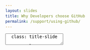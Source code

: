 ```yaml
---
layout: slides
title: Why Developers choose GitHub
permalink: /support/using-github/
---
```


<textarea id="source">
  class: title-slide

  <span class="mega-octicon octicon-mark-github"></span>
  <h1>Why Developers choose GitHub</h1>

  <footer>
    <div class="octicon-spacer"><span class="octicon octicon-logo-github"></span><span class="tagline">how people build software</span></div>
  </footer>
  ---
  class: title-top

  #Developers Using GitHub

  <div class="container">
    <div class="row">
      <div class="col-md-12">
        <div class="card">
          <div class="card-block">
            <div class="card-text"><strong>Section Goal:</strong></div>
            <div class="card-text">Understand GitHub, key product features, and how developers work together.</div>
          </div>
        </div>
      </div>
    </div>
    <div class="row">
      <div class="col-md-12">
        <div class="card">
          <div class="card-block">
            <div class="card-img-top text-left"><span class="mega-octicon octicon-checklist"></span><strong>&nbsp;Topics and Agenda:</strong></div>
            <ul class="card-text">
              <li>GitHub Overview</li>
              <li>Key Product Features</li>
              <li>Platform - Capability Matrix</li>
              <li>Exploring the platform  (Demonstration)</li>
              <li>Integrations</li>
            </ul>
          </div>
        </div>
      </div>
    </div>
  </div>

  <footer>
    <div class="octicon-spacer"><span class="octicon octicon-logo-github"></span><span class="tagline">how people build software</span></div>
  </footer>
  ---
  class: title-top

  #GitHub Overview

  <div class="container">
    <div class="row">
      <div class="col-md-12">
        <div class="card">
          <div class="card-block">
            <div class="card-text"><strong>GitHub Key Facts </strong> </div>
          </div>
        </div>
      </div>
    </div>
    <div class="row">
      <div class="col-md-4">
        <div class="card">
          <div class="card-block">
            <div class="card-text">Founded </div>
            <ul class="card-text">
              <li>2008</li>
            </ul>
          </div>
        </div>
      </div>
      <div class="col-md-4">
        <div class="card">
          <div class="card-block">
            <div class="card-text">Total Registered Users </div>
            <ul class="card-text">
              <li>14M</li>
            </ul>
          </div>
        </div>
      </div>
      <div class="col-md-4">
        <div class="card">
          <div class="card-block">
            <div class="card-text">Total Repositories </div>
            <ul class="card-text">
              <li>35M</li>
            </ul>
          </div>
        </div>
      </div>
    </div>
    <div class="row">
      <div class="col-md-4">
        <div class="card">
          <div class="card-block">
            <div class="card-text">Employees </div>
            <ul class="card-text">
              <li>550+</li>
            </ul>
          </div>
        </div>
      </div>
      <div class="col-md-4">
        <div class="card">
          <div class="card-block">
            <div class="card-text">Paying Organizations </div>
            <ul class="card-text">
              <li>>60,000+</li>
            </ul>
          </div>
        </div>
      </div>
      <div class="col-md-4">
        <div class="card">
          <div class="card-block">
            <div class="card-text">Universities Using GitHub </div>
            <ul class="card-text">
              <li>1000+</li>
            </ul>
          </div>
        </div>
      </div>
    </div>
    <div class="row">
      <div class="col-md-12">
        <div class="card">
          <div class="card-block">
            <div class="card-text">The World's Largest Developer Community: </div>
            <ul class="card-text">
              <li>Repositories growing much faster than users</li>
              <li>Adding 10k-15k new users everyday to GitHub community</li>
            </ul>
          </div>
        </div>
      </div>
    </div>
  </div>


  <footer>
    <div class="octicon-spacer"><span class="octicon octicon-logo-github"></span><span class="tagline">how people build software</span></div>
  </footer>  
  ---
  class: title-top

  # GitHub Overview - A Brief History
  <div class="container">
      <div class="row">
      <div class="col-md-12">
        <div class="card">
          <div class="card-block">
            <div class="card-text"><strong>A Brief History of GitHub</strong></div>
          </div>
        </div>
      </div>
    </div>
    <div class="col-md-12">
    <div class="card-group">
      <div class="card">
        <div class="card-block">
          <h5 class="card-title">2008. Social Coding</h5>
          <section>
          <ul class="card-text">
          <li>GitHub launches a social software platform that makes it easy for anyone to share code </li>
          </ul>
          </section>
        </div>
       </div>
        <div class="card">
        <div class="card-block">
          <h5 class="card-title">2010. Corp Teams</h5>
          <section>
          <ul class="card-text">
          <li>Usage expands to include working groups and project teams within corporations </li>
          </ul>
          </section>
        </div>
      </div>
      <div class="card">
        <div class="card-block">
          <h5 class="card-title">2010. Enterprise</h5>
          <section>
          <ul class="card-text">
          <li>Major enterprises begin to leverage the GitHub approach to software development </li>
          </ul>
          </section>
        </div>
      </div>
      <div class="card">
        <div class="card-block">
          <h5 class="card-title">2016. Bluemix</h5>
          <section>
          <ul class="card-text">
          <li>IBM Partners with GitHub to offer GitHub Enterprise as part of its Bluemix platform </li>
          </ul>
          </section>
        </div>
      </div>
    </div>
  </div>
  </div>
  <footer>
    <div class="octicon-spacer"><span class="octicon octicon-logo-github"></span><span class="tagline">how people build software</span></div>
  </footer>
  ---
  class: title-top

  # Product Offering Overview
  <div class="container">
    <div class="col-md-12">
    <div class="card-group">
      <div class="card">
        <div class="card-block">
        <div class="card-img-top text-center"><span class="mega-octicon octicon-logo-github"></span></div>
        <div class="card-title"><a href="https://github.com" target="_blank"><h3>GitHub.com</h3></a></div>
        <p class="card-text"><strong>GitHub.com</strong> is the <i>hosted</i> version of GitHub, which is fully managed for you in our datacenter.  We currently host over 20m repositories and 10m users in our infrastructure. <a href="https://enterprise.github.com/downloads/en/comvsenterprise-082415.pdf">Learn more ...</a></p>
        </div>
       </div>
        <div class="card">
        <div class="card-block">
          <div class="card-img-top text-center"><span class="mega-octicon octicon-mark-github"></span> <span class="mega-octicon octicon-server"></span> <span class="mega-octicon octicon-database"></span></div>
          <div class="card-title"><a href="https://enterprise.github.com" target="_blank"><h3>IBM Bluemix</h3></a></div>
          <p class="card-text"><strong>GitHub Enterprise on Bluemix</strong> is IBM's managed version of GitHub Enterprise, which you can deploy in IBM's Bluemix environment. <a href="https://developer.ibm.com/bluemix/2016/02/22/github-enterprise-service/">Learn more ...</a></p>
        </div>
      </div>
      <div class="card">
        <div class="card-block">
        <div class="card-img-top text-center"><span class="mega-octicon octicon-mark-github"></span> <span class="mega-octicon octicon-server"></span> <span class="mega-octicon octicon-database"></span></div>
        <div class="card-title"><a href="https://enterprise.github.com" target="_blank"><h3>GitHub Enterprise</h3></a></div>
        <p class="card-text"><strong>GitHub Enterprise</strong> is the <i>on-premises</i> version of GitHub, which you can deploy and manage in your own, secure environment. <a href="https://enterprise.github.com/downloads/en/comvsenterprise-082415.pdf">Learn more ...</a></p>
        </div>
      </div>
    </div>
  </div>
  </div>
  <footer>
    <div class="octicon-spacer"><span class="octicon octicon-logo-github"></span><span class="tagline">how people build software</span></div>
  </footer>
  ---
  class: title-top

  # Features Developers Can't Live Without
  <div class="container">
    <div class="col-md-12">
    <div class="card-group">
      <div class="card">
        <div class="card-block">
        <div class="card-img-top text-center"><span class="mega-octicon octicon-comment-discussion"></span></div>
            <div class="card-title">Boost Team Productivity</div>
            <ul class="card-text">
              <li>@ mentions</li>
              <li>issues</li>
              <li>file editor</li>
              <li>fuzzy file search</li>
              <li>pulse &amp; graphs</li>
            </ul>
        </div>
       </div>
        <div class="card">
        <div class="card-block">
        <div class="card-img-top text-center"><span class="mega-octicon octicon-git-pull-request"></span></div>
            <div class="card-title">Improve Code Quality</div>
            <ul class="card-text">
              <li>pull requests</li>
              <li>protected branches</li>
              <li>line comments</li>
              <li>split differences</li>
              <li>integrations</li>
            </ul>
        </div>
      </div>
      <div class="card">
        <div class="card-block">
        <div class="card-img-top text-center"><span class="mega-octicon octicon-checklist"></span></div>
            <div class="card-title">Increase Efficiency</div>
            <ul class="card-text">
              <li>pull requests</li>
              <li>search</li>
              <li>continuous integration</li>
              <li>releases</li>
              <li>integrations</li>
            </ul>
        </div>
      </div>
    </div>
  </div>
  </div>
  <footer>
    <div class="octicon-spacer"><span class="octicon octicon-logo-github"></span><span class="tagline">how people build software</span></div>
  </footer>
  ---
  class: title-top

  # @mentions 

  <div class="container">
    <div class="row">
      <div class="col-md-12">
        <div class="card-block">
          <div class="card-text">You can choose to receive <a href="https://github.com/blog/821-mention-somebody-they-re-notified" target="_blank">@mentions</a>, which notifies you via email, or through the Notifications section on GitHub.com. Support for personal and team mentions. Note: Cross-organizational @mentions are not supported</div>
        </div>
      </div>
    </div>
    <div class="row">
      <div class="col-md-12">
        <img src="/images/ghe-mentions.png">
      </div>
    </div>
  </div>

  <footer>
    <div class="octicon-spacer"><span class="octicon octicon-logo-github"></span><span class="tagline">how people build software</span></div>
  </footer>
  ---
  class: title-top

  #Platform - Capability Matrix

  <div class="container">
    <div class="row">
      <div class="col-md-4">
        <div class="card">
          <div class="card-block">
            <div class="card-img-top text-center"><span class="mega-octicon octicon-comment-discussion"></span></div>
            <div class="card-title">Boost Team Productivity</div>
          </div>
        </div>
      </div>
      <div class="col-md-4">
        <div class="card">
          <div class="card-block">
            <div class="card-img-top text-center"><span class="mega-octicon octicon-git-pull-request"></span></div>
            <div class="card-title">Improve Code Quality</div>
          </div>
        </div>
      </div>
      <div class="col-md-4">
        <div class="card">
          <div class="card-block">
            <div class="card-img-top text-center"><span class="mega-octicon octicon-checklist"></span></div>
            <div class="card-title">Increase Efficiency</div>
          </div>
        </div>
      </div>
    </div>
    <div class="row">
      <div class="col-md-12">
        <div class="card">
          <div class="card-block">
            <div class="card-title">Development - Engineering Department Programs</div>
            <h4 class="card-text">
              <span class="label label-primary">ALM - Application Lifecycle Management</span>
              <span class="label label-primary">Agile Transformation</span>
              <span class="label label-primary">DevOps - CI/CD</span>
              <span class="label label-primary">VCS Migration</span>
              <span class="label label-primary">Microservices Architecture</span>
              <span class="label label-primary">Big Data Analytics</span>
            </h4>
          </div>
        </div>
      </div>
    </div>
    <div class="row">
      <div class="col-md-12">
        <div class="card">
          <div class="card-block">
            <div class="card-title">Infrastructure - Operations Department Programs</div>
            <h4 class="card-text">
              <span class="label label-success">DevOps - Configuration Management</span>
              <span class="label label-success">IaaS - Infrastructure as a Service</span>
              <span class="label label-success">PaaS - Platform as a Service</span>
              <span class="label label-success">Infrastructure as Code</span>
              <span class="label label-success">Hybrid Cloud</span>
              <span class="label label-success">Infrastructure Automation</span>
              <span class="label label-success">Containers</span>
            </h4>
          </div>
        </div>
      </div>
    </div>
  </div>

  <footer>
    <div class="octicon-spacer"><span class="octicon octicon-logo-github"></span><span class="tagline">how people build software</span></div>
  </footer>
  ---
  class: title-slide

  <span class="mega-octicon octicon-mark-github"></span>
  <h1>Exploring the Platform</h1>

  <footer>
    <div class="octicon-spacer"><span class="octicon octicon-logo-github"></span><span class="tagline">how people build software</span></div>
  </footer>
  ---
  class: title-top

  # Exploring the Platform

  <div class="container">
    <div class="row">
      <div class="col-md-12">
        <div class="card">
          <div class="card-block">
            <div class="card-img-top text-left"><span class="mega-octicon acticon-checklist"></span><strong>&nbsp;Live Demonstration</strong></div>
            <ul class="card-text">
            </ul>
          </div>
        </div>
      </div>
    </div>
    <div class="row">
      <div class="col-md-6">
        <div class="card">
          <div class="card-block">
            <div class="card-img-top text-left"><span class="mega-octicon octicon-checklist"></span><strong>&nbsp;Well-Thought Out</strong></div>
            <ul class="card-text">
            <li>Designed around developer-love</li>
            <li>Carefully considered UX</li>
            <li>The sum is greater than the parts</li>
            <li>Collaboration breeds creativity</li>
            <li>Developers don't have to work in a vacuum</li>
            </ul>
          </div>
        </div>
      </div>
      <div class="col-md-6">
        <div class="card">
          <div class="card-block">
            <div class="card-img-top text-left"><span class="mega-octicon octicon-checklist"></span><strong>&nbsp;InnerSourcing</strong></div>
            <ul class="card-text">
            <li>These tools enable Inner Source</li>
            <li>Developers share and reuse</li>
            <li>We encourage open-communication</li>
            <li>Pull Request as a key concepts</li>
            <li>Code Review and Continuous Integration</li>
            </ul>
          </div>
        </div>
      </div>
    </div>
  </div>
  <footer>
    <div class="octicon-spacer"><span class="octicon octicon-logo-github"></span><span class="tagline">how people build software</span></div>
   </footer>
  ---
  class: title-top
  #GitHub Flow

  <div class="container">
    <div class="row">
      <div class="col-md-12">
        <div class="card">
          <div class="card-block">
            <div class="card-title">The GitHub Flow</div>
            <div class="card-text">
            <center><img src="/images/gflow.png"></center> 
            </div>
          </div>
        </div>
      </div>     
     </div>
    <div class="row">
      <div class="col-md-6">
        <div class="card">
          <div class="card-block">
            <div class="card-title">Why Developers Love GitHub Flow</div>
            <div class="card-text">
            <ul>
            <small>
            <li>A streamlined way to Work</li>
            <li>Breeds collaboration</li>
            <li>Bugs are found at time of Pull Request</li>
            <li>Decrease number of meetings</li>
            </small>
            </ul> 
            </div>
          </div>
        </div>
      </div>
      <div class="col-md-6">
        <div class="card">
          <div class="card-block">
            <div class="card-title">Why Leadership Loves GitHub Flow</div>
            <div class="card-text">
            <ul>
            <small>
            <li>Accelerate release cycles</li>
            <li>Decrease the value/cost of bugs</li>
            <li>Build community your teams</li>
            <li>Visbility breeds code-reuse</li>
            </small>
            </ul> 
            </div>
          </div>
        </div>
      </div>     
     </div>
  </div>
  <footer>
    <div class="octicon-spacer"><span class="octicon octicon-logo-github"></span><span class="tagline">how people build software</span></div>
  </footer>
  ---
  class: title-top
  #Integrations

  <div class="container">
    <div class="row">
      <div class="col-md-12">
        <div class="card">
          <div class="card-block">
            <div class="card-title">Integrations to Boost Developer Productivity</div>
            <div class="card-text">
            <center><img src="/images/integrations-directory-graphic.svg" height='60%' width='60%'></center> 
            </div>
          </div>
        </div>
      </div>     
     </div>
    <div class="row">
      <div class="col-md-12">
        <div class="card">
          <div class="card-block">
            <div class="card-title">Integrations to Boost Developer Productivity</div>
            <div class="card-text">
               <ul>
                  <li>Developers use their favorite tools with GitHub</li>
                  <li>Continuous Integration and Continuous Delivery automate build and delivery of releases</li>
                  <li>Project Management tools give insight to all parts of the development chain</li>
                  <li>We list "best-of-breed" integrations on our integrations page</li>
                </ul>
              </div>
          </div>
        </div>
      </div>     
     </div> 
    </div>
  </div>

  <footer>
   <div class="octicon-spacer"><span class="octicon octicon-logo-github"></span><span class="tagline">how people build software</span></div>
  </footer>
  ---
  class: title-top

  #Integrations-Detailed

  <div class="container">
    <div class="row">
      <div class="col-md-12">
        <div class="card">
          <div class="card-block">
            <div class="card-text"><strong>Commonly Seen and Used Integrations</strong> </div>
          </div>
        </div>
      </div>
    </div>
    <div class="row">
      <div class="col-md-4">
        <div class="card">
          <div class="card-block">
            <div class="card-text"></div>
            <center><img border="1px" src="/images/cloudbees.png" height="50px" width="50px" alt="Cloudbees">
            <br><small>Jenkins in the Cloud</small></center>
            <ul class="card-text">
            </ul>
          </div>
        </div>
      </div>
      <div class="col-md-4">
        <div class="card">
          <div class="card-block">
            <div class="card-text"></div>
            <center><img src="/images/travis.png" height="50px" width="50px">
            <br><small>Travis CI</small></center>
            <ul class="card-text">
            </ul>
          </div>
        </div>
      </div>
      <div class="col-md-4">
        <div class="card">
          <div class="card-block">
            <div class="card-text"></div>
            <center><img src="/images/circleci.png" alt="Circle CI" height="50px" width="50px">
            <br><small>Circle CI</small></center>
            <ul class="card-text">
            </ul>
          </div>
        </div>
      </div>
    </div>
    <div class="row">
      <div class="col-md-4">
        <div class="card">
          <div class="card-block">
            <div class="card-text"></div>
            <center><img src="/images/jira.png" height="50px" width="50px" alt="JIRA">
            <br><small>JIRA</small></center>
            <ul class="card-text">
            </ul>
          </div>
        </div>
      </div>
      <div class="col-md-4">
        <div class="card">
          <div class="card-block">
            <div class="card-text"></div>
            <center><img src="/images/slack.png" height="50px" width="50px" alt="Slack">
            <br><small>Slack</small></center>
            <ul class="card-text">
            </ul>
          </div>
        </div>
      </div>
      <div class="col-md-4">
        <div class="card">
          <div class="card-block">
            <div class="card-text"></div>
            <center><img src="/images/zenhub.png" height="50px" width="50px" alt="ZenHub">
            <br><small>ZenHub</small></center>
            <ul class="card-text">
            </ul>
          </div>
        </div>
      </div>
    </div>
    <div class="row">
      <div class="col-md-4">
        <div class="card">
          <div class="card-block">
            <div class="card-text"></div>
            <ul class="card-text">
            <center><img src="/images/vso.png" height="50px" width="50px" alt="VSO">
            <br><small>GitHub for VSO</small></center>
            </ul>
          </div>
        </div>
      </div>
      <div class="col-md-4">
        <div class="card">
          <div class="card-block">
            <div class="card-text"></div>
            <center><img src="/images/sonarqube.png" height="50px" width="50px" alt="SonarQube">
            <br><small>SonarQube</small></center>
            <ul class="card-text">
            </ul>
          </div>
        </div>
      </div>
      <div class="col-md-4">
        <div class="card">
          <div class="card-block">
          <div class="card-text"></div>
          <center><img src="/images/myget.png" height="50px" width=50px" alt="MyGet">
          <br><small>MyGet</small></center>
            <ul class="card-text">
            </ul>
          </div>
        </div>
       </div>
      </div>
     </div>
    </div>
  </div>


  <footer>
    <div class="octicon-spacer"><span class="octicon octicon-logo-github"></span><span class="tagline">how people build software</span></div>
  </footer>
</textarea>
